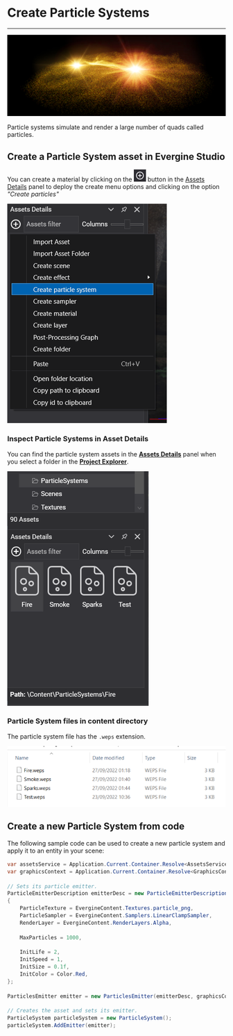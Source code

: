 # Create Particle Systems
---
![Particles header](images/plasma.jpg)

Particle systems simulate and render a large number of quads called particles. 

## Create a Particle System asset in Evergine Studio
You can create a material by clicking on the ![Plus Icon](../images/plusIcon.jpg) button in the [Assets Details](../../evergine_studio/interface.md) panel to deploy the create menu options and clicking on the option _"Create particles"_

![Create new particle system menu option](images/create_particles.png)

### Inspect Particle Systems in Asset Details
You can find the particle system assets in the [**Assets Details**](../../evergine_studio/interface.md) panel when you select a folder in the [**Project Explorer**](../../evergine_studio/interface.md).

![Material asset](images/list_particles.png)

### Particle System files in content directory
The particle system file has the `.weps` extension.

![Material file](images/list_files.png) 

## Create a new Particle System from code
The following sample code can be used to create a new particle system and apply it to an entity in your scene:

```csharp
var assetsService = Application.Current.Container.Resolve<AssetsService>();
var graphicsContext = Application.Current.Container.Resolve<GraphicsContext>();

// Sets its particle emitter.
ParticleEmitterDescription emitterDesc = new ParticleEmitterDescription()
{
    ParticleTexture = EvergineContent.Textures.particle_png,
    ParticleSampler = EvergineContent.Samplers.LinearClampSampler,
    RenderLayer = EvergineContent.RenderLayers.Alpha,

    MaxParticles = 1000,

    InitLife = 2,
    InitSpeed = 1,
    InitSize = 0.1f,
    InitColor = Color.Red,
};

ParticlesEmitter emitter = new ParticlesEmitter(emitterDesc, graphicsContext, assetsService);

// Creates the asset and sets its emitter.
ParticleSystem particleSystem = new ParticleSystem();
particleSystem.AddEmitter(emitter);
```